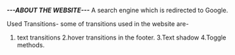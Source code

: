 ***---ABOUT THE WEBSITE---***
A search engine which is redirected to Google.

Used Transitions-
some of transitions used in the website are-

1. text transitions
2.hover transitions in the footer.
3.Text shadow
4.Toggle methods.

